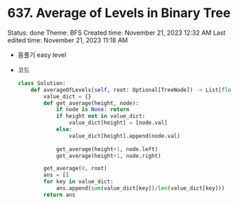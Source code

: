 # 637. Average of Levels in Binary Tree

Status: done
Theme: BFS
Created time: November 21, 2023 12:32 AM
Last edited time: November 21, 2023 11:18 AM

- 몸풀기 easy level
- 코드
    
    ```python
    class Solution:
        def averageOfLevels(self, root: Optional[TreeNode]) -> List[float]:
            value_dict = {}
            def get_average(height, node):
                if node is None: return 
                if height not in value_dict:
                    value_dict[height] = [node.val] 
                else:
                    value_dict[height].append(node.val)
                
                get_average(height+1, node.left)
                get_average(height+1, node.right)
    
            get_average(0, root)
            ans = [] 
            for key in value_dict:
                ans.append(sum(value_dict[key])/len(value_dict[key]))
            return ans
    ```
